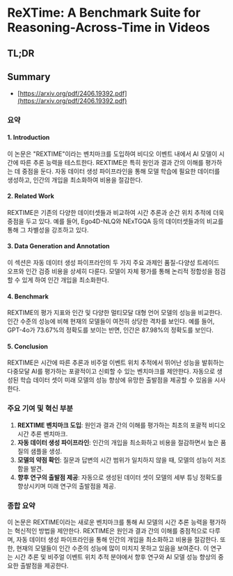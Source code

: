 # ReXTime: A Benchmark Suite for Reasoning-Across-Time in Videos
## TL;DR
## Summary
- [https://arxiv.org/pdf/2406.19392.pdf](https://arxiv.org/pdf/2406.19392.pdf)

### 요약

#### 1. Introduction
이 논문은 "REXTIME"이라는 벤치마크를 도입하여 비디오 이벤트 내에서 AI 모델이 시간에 따른 추론 능력을 테스트한다. REXTIME은 특히 원인과 결과 간의 이해를 평가하는 데 중점을 둔다. 자동 데이터 생성 파이프라인을 통해 모델 학습에 필요한 데이터를 생성하고, 인간의 개입을 최소화하여 비용을 절감한다.

#### 2. Related Work
REXTIME은 기존의 다양한 데이터셋들과 비교하여 시간 추론과 순간 위치 추적에 더욱 중점을 두고 있다. 예를 들어, Ego4D-NLQ와 NExTGQA 등의 데이터셋들과의 비교를 통해 그 차별성을 강조하고 있다.

#### 3. Data Generation and Annotation
이 섹션은 자동 데이터 생성 파이프라인의 두 가지 주요 과제인 품질-다양성 트레이드 오프와 인간 검증 비용을 상세히 다룬다. 모델이 자체 평가를 통해 논리적 정합성을 점검할 수 있게 하여 인간 개입을 최소화한다.

#### 4. Benchmark
REXTIME의 평가 지표와 인간 및 다양한 멀티모달 대형 언어 모델의 성능을 비교한다. 인간 수준의 성능에 비해 현재의 모델들이 여전히 상당한 격차를 보인다. 예를 들어, GPT-4o가 73.67%의 정확도를 보이는 반면, 인간은 87.98%의 정확도를 보인다.

#### 5. Conclusion
REXTIME은 시간에 따른 추론과 비주얼 이벤트 위치 추적에서 뛰어난 성능을 발휘하는 다중모달 AI를 평가하는 포괄적이고 신뢰할 수 있는 벤치마크를 제안한다. 자동으로 생성된 학습 데이터 셋이 미래 모델의 성능 향상에 유망한 출발점을 제공할 수 있음을 시사한다.

### 주요 기여 및 혁신 부분
1. **REXTIME 벤치마크 도입**: 원인과 결과 간의 이해를 평가하는 최초의 포괄적 비디오 시간 추론 벤치마크.
2. **자동 데이터 생성 파이프라인**: 인간의 개입을 최소화하고 비용을 절감하면서 높은 품질의 샘플을 생성.
3. **모델의 약점 확인**: 질문과 답변의 시간 범위가 일치하지 않을 때, 모델의 성능이 저조함을 발견.
4. **향후 연구의 출발점 제공**: 자동으로 생성된 데이터 셋이 모델의 세부 튜닝 정확도를 향상시키며 미래 연구의 출발점을 제공.

### 종합 요약
이 논문은 REXTIME이라는 새로운 벤치마크를 통해 AI 모델의 시간 추론 능력을 평가하는 혁신적인 방법을 제안한다. REXTIME은 원인과 결과 간의 이해를 중점적으로 다루며, 자동 데이터 생성 파이프라인을 통해 인간의 개입을 최소화하고 비용을 절감한다. 또한, 현재의 모델들이 인간 수준의 성능에 많이 미치지 못하고 있음을 보여준다. 이 연구는 시간 추론 및 비주얼 이벤트 위치 추적 분야에서 향후 연구와 AI 모델 성능 향상의 중요한 출발점을 제공한다.